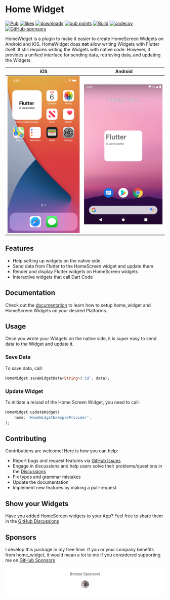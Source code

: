 # Home Widget

[![Pub](https://img.shields.io/pub/v/home_widget.svg)](https://pub.dartlang.org/packages/home_widget)
[![likes](https://img.shields.io/pub/likes/home_widget)](https://pub.dev/packages/home_widget/score)
[![downloads](https://img.shields.io/pub/dm/home_widget)](https://pub.dev/packages/home_widget/score)
[![pub points](https://img.shields.io/pub/points/home_widget)](https://pub.dev/packages/home_widget/score)
[![Build](https://github.com/abausg/home_widget/actions/workflows/main.yml/badge.svg?branch=main)](https://github.com/ABausG/home_widget/actions/workflows/main.yml?query=branch%3Amain)
[![codecov](https://codecov.io/gh/ABausG/home_widget/branch/main/graph/badge.svg?token=ZXTZOL6KFO)](https://codecov.io/gh/ABausG/home_widget)
[![GitHub-sponsors](https://img.shields.io/badge/Sponsor-30363D?style=flat&logo=GitHub-Sponsors&logoColor=#EA4AAA)](https://github.com/sponsors/abausg)

HomeWidget is a plugin to make it easier to create HomeScreen Widgets on Android and iOS.
HomeWidget does **not** allow writing Widgets with Flutter itself. It still requires writing the Widgets with native code. However, it provides a unified interface for sending data, retrieving data, and updating the Widgets.

| iOS                                                                                                            |  Android                                                                                                           |
|----------------------------------------------------------------------------------------------------------------|--------------------------------------------------------------------------------------------------------------------|
| <img src="https://github.com/ABausG/home_widget/blob/main/.github/assets/demo_ios.png?raw=true" width="500px"> | <img src="https://github.com/ABausG/home_widget/blob/main/.github/assets/demo_android.png?raw=true" width="500px"> |

## Features
- Help setting up widgets on the native side
- Send data from Flutter to the HomeScreen widget and update them
- Render and display Flutter widgets on HomeScreen widgets
- Interactive widgets that call Dart Code

## Documentation
Check out the [documentation](https://docs.page/abausg/home_widget) to learn how to setup home_widget and HomeScreen Widgets on your desired Platforms.

## Usage
Once you wrote your Widgets on the native side, it is super easy to send data to the Widget and update it.

### Save Data

To save data, call:
```dart
HomeWidget.saveWidgetData<String>('id', data);
```

### Update Widget

To initiate a reload of the Home Screen Widget, you need to call:
```dart
HomeWidget.updateWidget(
    name: 'HomeWidgetExampleProvider',
);
```

## Contributing

Contributions are welcome!
Here is how you can help:
- Report bugs and request features via [GitHub Issues](https://github.com/ABausG/home_widget/issues)
- Engage in discussions and help users solve their problems/questions in the [Discussions](https://github.com/ABausG/home_widget/discussions)
- Fix typos and grammar mistakes
- Update the documentation
- Implement new features by making a pull-request

## Show your Widgets

Have you added HomeScreen widgets to your App? Feel free to share them in the [GitHub Discussions](https://github.com/ABausG/home_widget/discussions/categories/show-and-tell)

## Sponsors

I develop this package in my free time. If you or your company benefits from home_widget, it would mean a lot to me if you considered supporting me on [GitHub Sponsors](https://github.com/sponsors/abausg)
<p align="center">
  <a href="https://github.com/ABausG/sponsorkit/blob/main/sponsorkit/sponsors.svg">
    <img alt="Github Sponsors of ABausG" src="https://raw.githubusercontent.com/ABausG/sponsorkit/main/sponsorkit/sponsors.svg"/>
  </a>
</p>
